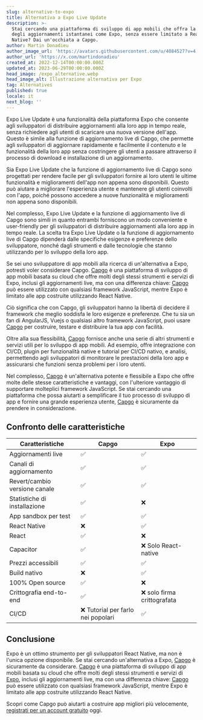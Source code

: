 ```yaml
---
slug: alternative-to-expo
title: Alternativa a Expo Live Update
description: >-
  Stai cercando una piattaforma di sviluppo di app mobili che offra la comodità
  degli aggiornamenti istantanei come Expo, senza essere limitato a React
  Native? Dai un'occhiata a Capgo.
author: Martin Donadieu
author_image_url: 'https://avatars.githubusercontent.com/u/4084527?v=4'
author_url: 'https://x.com/martindonadieu'
created_at: 2022-12-14T00:00:00.000Z
updated_at: 2023-06-29T00:00:00.000Z
head_image: /expo_alternative.webp
head_image_alt: Illustrazione alternativa per Expo
tag: Alternatives
published: true
locale: it
next_blog: ''
---
```


Expo Live Update è una funzionalità della piattaforma Expo che consente agli sviluppatori di distribuire aggiornamenti alla loro app in tempo reale, senza richiedere agli utenti di scaricare una nuova versione dell'app. Questo è simile alla funzione di aggiornamento live di Capgo, che permette agli sviluppatori di aggiornare rapidamente e facilmente il contenuto e le funzionalità della loro app senza costringere gli utenti a passare attraverso il processo di download e installazione di un aggiornamento.

Sia Expo Live Update che la funzione di aggiornamento live di Capgo sono progettati per rendere facile per gli sviluppatori fornire ai loro utenti le ultime funzionalità e miglioramenti dell'app non appena sono disponibili. Questo può aiutare a migliorare l'esperienza utente e mantenere gli utenti coinvolti con l'app, poiché possono accedere a nuove funzionalità e miglioramenti non appena sono disponibili.

Nel complesso, Expo Live Update e la funzione di aggiornamento live di Capgo sono simili in quanto entrambi forniscono un modo conveniente e user-friendly per gli sviluppatori di distribuire aggiornamenti alla loro app in tempo reale. La scelta tra Expo Live Update o la funzione di aggiornamento live di Capgo dipenderà dalle specifiche esigenze e preferenze dello sviluppatore, nonché dagli strumenti e dalle tecnologie che stanno utilizzando per lo sviluppo della loro app.

Se sei uno sviluppatore di app mobili alla ricerca di un'alternativa a Expo, potresti voler considerare Capgo. [Capgo](/register/) è una piattaforma di sviluppo di app mobili basata su cloud che offre molti degli stessi strumenti e servizi di Expo, inclusi gli aggiornamenti live, ma con una differenza chiave: [Capgo](/register/) può essere utilizzato con qualsiasi framework JavaScript, mentre Expo è limitato alle app costruite utilizzando React Native.

Ciò significa che con Capgo, gli sviluppatori hanno la libertà di decidere il framework che meglio soddisfa le loro esigenze e preferenze. Che tu sia un fan di AngularJS, Vuejs o qualsiasi altro framework JavaScript, puoi usare [Capgo](/register/) per costruire, testare e distribuire la tua app con facilità.

Oltre alla sua flessibilità, [Capgo](/register/) fornisce anche una serie di altri strumenti e servizi utili per lo sviluppo di app mobili. Ad esempio, offre integrazione con CI/CD, plugin per funzionalità native e tutorial per CI/CD nativo, e analisi, permettendo agli sviluppatori di monitorare le prestazioni della loro app e assicurarsi che funzioni senza problemi per i loro utenti.

Nel complesso, [Capgo](/register/) è un'alternativa potente e flessibile a Expo che offre molte delle stesse caratteristiche e vantaggi, con l'ulteriore vantaggio di supportare molteplici framework JavaScript. Se stai cercando una piattaforma che possa aiutarti a semplificare il tuo processo di sviluppo di app e fornire una grande esperienza utente, [Capgo](/register/) è sicuramente da prendere in considerazione.

## Confronto delle caratteristiche

| Caratteristiche | Capgo | Expo |
| --- | --- | --- |
| Aggiornamenti live | ✅ | ✅ |
| Canali di aggiornamento | ✅ | ✅ |
| Revert/cambio versione canale | ✅ | ✅ |
| Statistiche di installazione | ✅ | ❌ |
| App sandbox per test | ✅ | ✅ |
| React Native | ❌ | ✅ |
| React | ✅ | ❌ |
| Capacitor | ✅ | ❌ Solo React-native |
| Prezzi accessibili | ✅ | ✅ |
| Build nativo | ❌ | ✅ |
| 100% Open source | ✅ | ❌ |
| Crittografia end-to-end | ✅ | ❌ solo firma crittografata |
| CI/CD | ❌ Tutorial per farlo nei popolari | ✅ |

## Conclusione

Expo è un ottimo strumento per gli sviluppatori React Native, ma non è l'unica opzione disponibile. Se stai cercando un'alternativa a Expo, [Capgo](/register/) è sicuramente da considerare. [Capgo](/register/) è una piattaforma di sviluppo di app mobili basata su cloud che offre molti degli stessi strumenti e servizi di [Expo](https://expo.dev/), inclusi gli aggiornamenti live, ma con una differenza chiave: [Capgo](/register/) può essere utilizzato con qualsiasi framework JavaScript, mentre Expo è limitato alle app costruite utilizzando React Native.

Scopri come Capgo può aiutarti a costruire app migliori più velocemente, [registrati per un account gratuito](/register/) oggi.